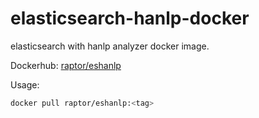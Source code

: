 # elasticsearch-hanlp-docker
elasticsearch with hanlp analyzer docker image.

Dockerhub: [raptor/eshanlp](https://hub.docker.com/r/raptor/eshanlp)

Usage:

```bash
docker pull raptor/eshanlp:<tag>
```
